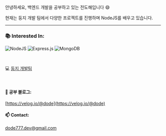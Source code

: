 안녕하세요, 백엔드 개발을 공부하고 있는 전도해입니다 😄


현재는 둥지 개발 팀에서 다양한 프로젝트를 진행하며 NodeJS를 배우고 있습니다.


---

### **📚 Interested In:**  
![NodeJS](https://img.shields.io/badge/node.js-6DA55F?style=for-the-badge&logo=node.js&logoColor=white)
![Express.js](https://img.shields.io/badge/express.js-%23404d59.svg?style=for-the-badge&logo=express&logoColor=%2361DAFB)
![MongoDB](https://img.shields.io/badge/MongoDB-%234ea94b.svg?style=for-the-badge&logo=mongodb&logoColor=white)

<br/>

💻 [둥지 개발팀](https://github.com/Doong-Ji)

<br/>

#### **📝 공부 블로그:**  
[https://velog.io/@dode](https://velog.io/@dode)

#### **📫 Contact:**  
dode777.dev@gmail.com

